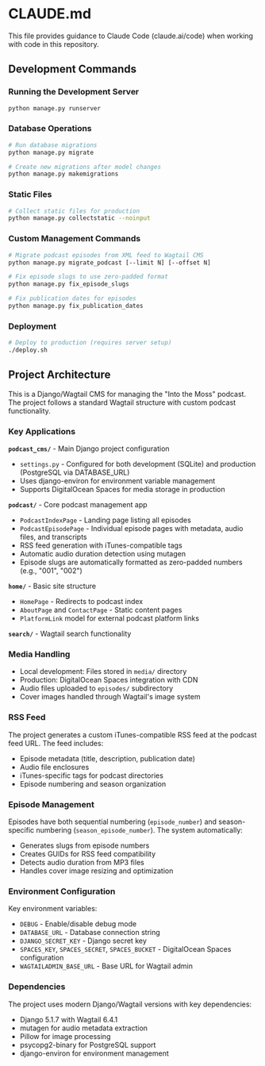 # CLAUDE.md

This file provides guidance to Claude Code (claude.ai/code) when working with code in this repository.

## Development Commands

### Running the Development Server
```bash
python manage.py runserver
```

### Database Operations
```bash
# Run database migrations
python manage.py migrate

# Create new migrations after model changes
python manage.py makemigrations
```

### Static Files
```bash
# Collect static files for production
python manage.py collectstatic --noinput
```

### Custom Management Commands
```bash
# Migrate podcast episodes from XML feed to Wagtail CMS
python manage.py migrate_podcast [--limit N] [--offset N]

# Fix episode slugs to use zero-padded format
python manage.py fix_episode_slugs

# Fix publication dates for episodes
python manage.py fix_publication_dates
```

### Deployment
```bash
# Deploy to production (requires server setup)
./deploy.sh
```

## Project Architecture

This is a Django/Wagtail CMS for managing the "Into the Moss" podcast. The project follows a standard Wagtail structure with custom podcast functionality.

### Key Applications

**`podcast_cms/`** - Main Django project configuration
- `settings.py` - Configured for both development (SQLite) and production (PostgreSQL via DATABASE_URL)
- Uses django-environ for environment variable management
- Supports DigitalOcean Spaces for media storage in production

**`podcast/`** - Core podcast management app
- `PodcastIndexPage` - Landing page listing all episodes
- `PodcastEpisodePage` - Individual episode pages with metadata, audio files, and transcripts
- RSS feed generation with iTunes-compatible tags
- Automatic audio duration detection using mutagen
- Episode slugs are automatically formatted as zero-padded numbers (e.g., "001", "002")

**`home/`** - Basic site structure
- `HomePage` - Redirects to podcast index
- `AboutPage` and `ContactPage` - Static content pages
- `PlatformLink` model for external podcast platform links

**`search/`** - Wagtail search functionality

### Media Handling

- Local development: Files stored in `media/` directory
- Production: DigitalOcean Spaces integration with CDN
- Audio files uploaded to `episodes/` subdirectory
- Cover images handled through Wagtail's image system

### RSS Feed

The project generates a custom iTunes-compatible RSS feed at the podcast feed URL. The feed includes:
- Episode metadata (title, description, publication date)
- Audio file enclosures
- iTunes-specific tags for podcast directories
- Episode numbering and season organization

### Episode Management

Episodes have both sequential numbering (`episode_number`) and season-specific numbering (`season_episode_number`). The system automatically:
- Generates slugs from episode numbers
- Creates GUIDs for RSS feed compatibility
- Detects audio duration from MP3 files
- Handles cover image resizing and optimization

### Environment Configuration

Key environment variables:
- `DEBUG` - Enable/disable debug mode
- `DATABASE_URL` - Database connection string
- `DJANGO_SECRET_KEY` - Django secret key
- `SPACES_KEY`, `SPACES_SECRET`, `SPACES_BUCKET` - DigitalOcean Spaces configuration
- `WAGTAILADMIN_BASE_URL` - Base URL for Wagtail admin

### Dependencies

The project uses modern Django/Wagtail versions with key dependencies:
- Django 5.1.7 with Wagtail 6.4.1
- mutagen for audio metadata extraction
- Pillow for image processing
- psycopg2-binary for PostgreSQL support
- django-environ for environment management